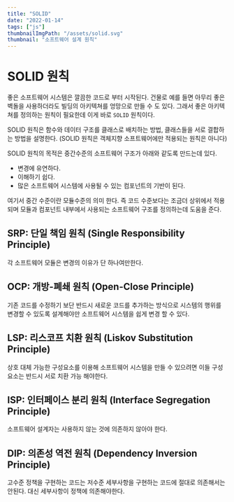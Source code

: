 ```yaml
---
title: "SOLID"
date: "2022-01-14"
tags: ["js"]
thumbnailImgPath: "/assets/solid.svg"
thumbnail: "소프트웨어 설계 원칙"
---
```


# SOLID 원칙

좋은 소프트웨어 시스템은 깔끔한 코드로 부터 시작된다. 건물로 예를 들면 아무리 좋은 벽돌을 사용하더라도 빌딩의 아키텍쳐를 엉망으로 만들 수 도 있다. 그래서 좋은 아키텍쳐를 정의하는 원칙이 필요한데 이게 바로 `SOLID` 원칙이다.

SOLID 원칙은 함수와 데이터 구조를 클래스로 배치하는 방법, 클래스들을 서로 결합하는 방법을 설명한다. (SOLID 원칙은 객체지향 소프트웨어에만 적용되는 원칙은 아니다)

SOLID 원칙의 목적은 중간수준의 소프트웨어 구조가 아래와 같도록 만드는데 있다.

- 변경에 유연하다.
- 이해하기 쉽다.
- 많은 소프트웨어 시스템에 사용될 수 있는 컴포넌트의 기반이 된다.

여기서 중간 수준이란 모듈수준의 의미 한다. 즉 코드 수준보다는 조금더 상위에서 적용되며 모듈과 컴포넌트 내부에서 사용되는 소프트웨어 구조를 정의하는데 도움을 준다.

## SRP: 단일 책임 원칙 (Single Responsibility Principle)

각 소프트웨어 모듈은 변경의 이유가 단 하나여만한다.

## OCP: 개방-폐쇄 원칙 (Open-Close Principle)

기존 코드를 수정하기 보단 반드시 새로운 코드를 추가하는 방식으로 시스템의 행위를 변경할 수 있도록 설계해야만 소프트웨어 시스템을 쉽게 변경 할 수 있다.

## LSP: 리스코프 치환 원칙 (Liskov Substitution Principle)

상호 대체 가능한 구성요소를 이용해 소프트웨어 시스템을 만들 수 있으려면 이들 구성요소는 반드시 서로 치환 가능 해야한다.

## ISP: 인터페이스 분리 원칙 (Interface Segregation Principle)

소프트웨어 설계자는 사용하지 않는 것에 의존하지 않아야 한다.

## DIP: 의존성 역전 원칙 (Dependency Inversion Principle)

고수준 정책을 구현하는 코드는 저수준 세부사항을 구현하는 코드에 절대로 의존해서는 안된다. 대신 세부사항이 정책에 의존해야한다.
